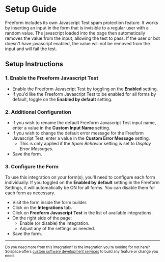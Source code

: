 # Setup Guide

Freeform includes its own Javascript Test spam protection feature. It works by inserting an input in the form that is invisible to a regular user with a random value. The javascript loaded into the page then automatically removes the value from the input, allowing the test to pass. If the user or bot doesn't have javascript enabled, the value will not be removed from the input and will fail the test.

## Setup Instructions

### 1. Enable the Freeform Javascript Test

- Enable the Freeform Javascript Test by toggling on the **Enabled** setting.
- If you'd like the Freeform Javascript Test to be enabled for all forms by default, toggle on the **Enabled by default** setting.

### 2. Additional Configuration

- If you wish to rename the default Freeform Javascript Test input name, enter a value in the **Custom Input Name** setting.
- If you wish to change the default error message for the Freeform Javascript Test, enter a value in the **Custom Error Message** setting.
    - This is only applied if the _Spam Behavior_ setting is set to _Display Error Messages_.
- Save the form.

### 3. Configure the Form
To use this integration on your form(s), you'll need to configure each form individually. If you toggled on the **Enabled by default** setting in the Freeform Settings, it will automatically be ON for all forms. You can disable them for each form as necessary.

- Visit the form inside the form builder.
- Click on the **Integrations** tab.
- Click on **Freeform Javascript Test** in the list of available integrations.
- On the right side of the page:
    - Enable (or disable) the integration.
    - Adjust any of the settings as needed.
- Save the form.

---

<small>Do you need more from this integration? Is the integration you're looking for not here? Solspace offers [custom software development services](https://docs.solspace.com/support/premium/) to build any feature or change you need.</small>